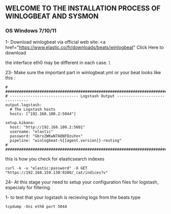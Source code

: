 ## WELCOME TO THE INSTALLATION PROCESS OF WINLOGBEAT AND SYSMON ##

<h3>OS Windows 7/10/11 </h3>

1- Download winlogbeat via official web site:
<a href="https://www.elastic.co/fr/downloads/beats/winlogbeat" Click Here to download </a>



the interface eth0 may be different in each case. \

23- Make sure the important part in winlogbeat.yml or your beat looks like this :
```
# #################################################################################################################################
# ------------------------------ Logstash Output -------------------------------
output.logstash:
  # The Logstash hosts
  hosts: ["192.168.100.2:5044"]

setup.kibana:
  host: "http://192.168.100.2:5601"
  username: "elastic"
  password: "Gbrx2WKwN7A8NFOzuYe+"
  pipeline: "winlogbeat-%{[agent.version]}-routing"
# #################################################################################################################################
```

this is how you check for elasticsearch indexes
```
curl -k -u "elastic:password" -X GET "https://192.168.159.130:9200/_cat/indices?v"
```
24- At this stage your need to setup your configuration files for logstash, especialy for filtering.

1- to test that your logstash is recieving logs from the beats type 
```
tcpdump -Xni eth0 port 5044
```
